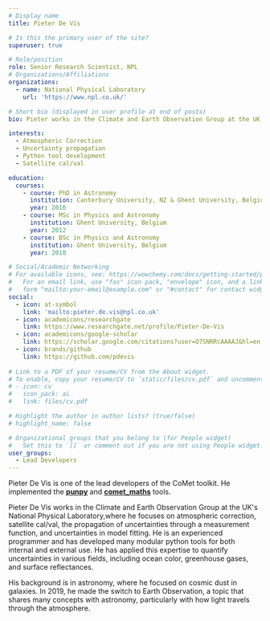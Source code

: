 ```yaml
---
# Display name
title: Pieter De Vis

# Is this the primary user of the site?
superuser: true

# Role/position
role: Senior Research Scientist, NPL
# Organizations/Affiliations
organizations:
  - name: National Physical Laboratory
    url: 'https://www.npl.co.uk/'

# Short bio (displayed in user profile at end of posts)
bio: Pieter works in the Climate and Earth Observation Group at the UK's National Physical Laboratory. His expertise lies in atmospheric correction, the propagation of uncertainties through a measurement function, and uncertainties in model fitting.

interests:
  - Atmospheric Correction
  - Uncertainty propagation
  - Python tool development
  - Satellite cal/val

education:
  courses:
    - course: PhD in Astronomy
      institution: Canterbury University, NZ & Ghent University, Belgium
      year: 2016
    - course: MSc in Physics and Astronomy
      institution: Ghent University, Belgium
      year: 2012
    - course: BSc in Physics and Astronomy
      institution: Ghent University, Belgium
      year: 2010

# Social/Academic Networking
# For available icons, see: https://wowchemy.com/docs/getting-started/page-builder/#icons
#   For an email link, use "fas" icon pack, "envelope" icon, and a link in the
#   form "mailto:your-email@example.com" or "#contact" for contact widget.
social:
  - icon: at-symbol
    link: 'mailto:pieter.de.vis@npl.co.uk'
  - icon: academicons/researchgate
    link: https://www.researchgate.net/profile/Pieter-De-Vis
  - icon: academicons/google-scholar
    link: https://scholar.google.com/citations?user=O7SNRRcAAAAJ&hl=en
  - icon: brands/github
    link: https://github.com/pdevis
    
# Link to a PDF of your resume/CV from the About widget.
# To enable, copy your resume/CV to `static/files/cv.pdf` and uncomment the lines below.
# - icon: cv
#   icon_pack: ai
#   link: files/cv.pdf

# Highlight the author in author lists? (true/false)
# highlight_name: false

# Organizational groups that you belong to (for People widget)
#   Set this to `[]` or comment out if you are not using People widget.
user_groups:
  - Lead Developers
---
```


Pieter De Vis is one of the lead developers of the CoMet toolkit. He implemented the [**punpy**](tools/punpy) and [**comet_maths**](tools/comet_maths) tools.

Pieter De Vis works in the Climate and Earth Observation Group at the UK's National Physical Laboratory,where he focuses on atmospheric correction, satellite cal/val, the propagation of uncertainties through a measurement function, and uncertainties in model fitting. He is an experienced programmer and has developed many modular python tools for both internal and external use. He has applied this expertise to quantify uncertainties in various fields, including ocean color, greenhouse gases, and surface reflectances.

His background is in astronomy, where he focused on cosmic dust in galaxies. In 2019, he made the switch to Earth Observation, a topic that shares many concepts with astronomy, particularly with how light travels through the atmosphere. 